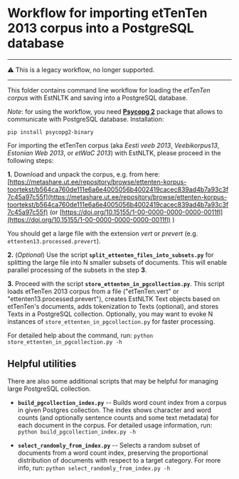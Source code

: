 # Workflow for importing etTenTen 2013 corpus into a PostgreSQL database

---

⚠️ This is a legacy workflow, no longer supported.

---

This folder contains command line workflow for loading the _etTenTen corpus_ with EstNLTK and saving into a PostgreSQL database. 

_Note_: for using the workflow, you need [**Psycopg 2**](http://initd.org/psycopg) package that allows to communicate with PostgreSQL database. Installation:

	pip install psycopg2-binary

For importing the etTenTen corpus (aka _Eesti veeb 2013_, _Veebikorpus13_, _Estonian Web 2013_, or _etWaC 2013_) with EstNLTK, please proceed in the following steps:

**1.** Download and unpack the corpus, e.g. from here: [https://metashare.ut.ee/repository/browse/ettenten-korpus-toortekst/b564ca760de111e6a6e4005056b4002419cacec839ad4b7a93c3f7c45a97c55f](https://metashare.ut.ee/repository/browse/ettenten-korpus-toortekst/b564ca760de111e6a6e4005056b4002419cacec839ad4b7a93c3f7c45a97c55f) (or [https://doi.org/10.15155/1-00-0000-0000-0000-0011fl](https://doi.org/10.15155/1-00-0000-0000-0000-0011fl) )


You should get a large file with the extension _vert_ or _prevert_ (e.g. `ettenten13.processed.prevert`). 

**2.** (_Optional_) Use the script  **`split_ettenten_files_into_subsets.py`** for splitting the large file into N smaller subsets of documents. This will enable parallel processing of the subsets in the step **3**.

**3.** Proceed with the script **`store_ettenten_in_pgcollection.py`**. This script loads etTenTen 2013 corpus from a file ("etTenTen.vert" or "ettenten13.processed.prevert"), creates EstNLTK Text objects based on etTenTen's documents, adds tokenization to Texts (optional), and stores Texts in a PostgreSQL collection. Optionally, you may want to evoke N instances of `store_ettenten_in_pgcollection.py` for faster processing.

For detailed help about the command, run: `python store_ettenten_in_pgcollection.py -h`

## Helpful utilities

There are also some additional scripts that may be helpful for managing large PostgreSQL collection.

 * **`build_pgcollection_index.py`** -- Builds word count index from a corpus in given Postgres collection. The index shows character and word counts (and optionally sentence counts and some text metadata) for each document in the corpus. For detailed usage information, run: `python build_pgcollection_index.py -h`

 * **`select_randomly_from_index.py`** -- Selects a random subset of documents from a word count index, preserving the proportional distribution of documents with respect to a target category. For more info, run: `python select_randomly_from_index.py -h`